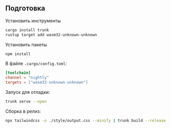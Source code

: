 ## Подготовка

Установить инструменты

```bash
cargo install trunk
rustup target add wasm32-unknown-unknown
```

Установить пакеты

```bash
npm install
```

В файле `.cargo/config.toml`:

```toml
[toolchain]
channel = "nightly"
targets = ["wasm32-unknown-unknown"]
```

Запуск для отладки:

```bash
trunk serve --open
```

Сборка в релиз:

```bash
npx tailwindcss -o ./style/output.css --minify | trunk build --release
```
